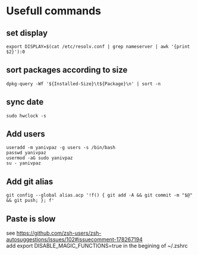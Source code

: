 # Usefull commands 
## set display 
```
export DISPLAY=$(cat /etc/resolv.conf | grep nameserver | awk '{print $2}'):0
```

## sort packages according to size
```
dpkg-query -Wf '${Installed-Size}\t${Package}\n' | sort -n
```
## sync date
```
sudo hwclock -s 
```

## Add users
```
useradd -m yanivpaz -g users -s /bin/bash 
passwd yanivpaz
usermod -aG sudo yanivpaz
su - yanivpaz
```


## Add git alias 
```
git config --global alias.acp '!f() { git add -A && git commit -m "$@" && git push; }; f'
```


## Paste is slow   
see https://github.com/zsh-users/zsh-autosuggestions/issues/102#issuecomment-178267194  
add export DISABLE_MAGIC_FUNCTIONS=true in the begining of ~/.zshrc
